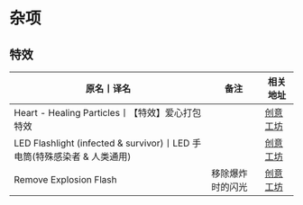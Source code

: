 # 杂项

## 特效

| 原名丨译名                                                              | 备注             | 相关地址                                                                      |
| ----------------------------------------------------------------------- | ---------------- | ----------------------------------------------------------------------------- |
| Heart - Healing Particles丨【特效】爱心打包特效                         |                  | [创意工坊](https://steamcommunity.com/sharedfiles/filedetails/?id=1735372315) |
| LED Flashlight (infected & survivor)丨LED 手电筒(特殊感染者 & 人类通用) |                  | [创意工坊](https://steamcommunity.com/sharedfiles/filedetails/?id=638169501)  |
| Remove Explosion Flash                                                  | 移除爆炸时的闪光 | [创意工坊](https://steamcommunity.com/sharedfiles/filedetails/?id=2165823958) |
